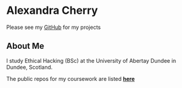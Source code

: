 # Alexandra Cherry

Please see my [GitHub](https://github.com/AeroAli/) for my projects

## About Me

I study Ethical Hacking (BSc) at the University of Abertay Dundee in Dundee, Scotland.

The public repos for my coursework are listed **[here](coursework.md)**
